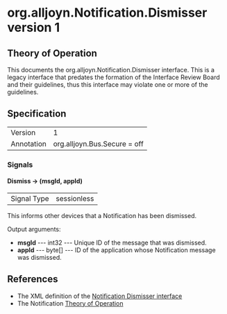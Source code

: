# org.alljoyn.Notification.Dismisser version 1

## Theory of Operation

This documents the org.alljoyn.Notification.Dismisser interface.  This is a
legacy interface that predates the formation of the Interface Review Board and
their guidelines, thus this interface may violate one or more of the guidelines.

## Specification

|                       |                                                                       |
|-----------------------|-----------------------------------------------------------------------|
| Version               | 1                                                                     |
| Annotation            | org.alljoyn.Bus.Secure = off                                          |


### Signals

#### Dismiss -> (msgId, appId)

|                       |                                   |
|-----------------------|-----------------------------------|
| Signal Type           | sessionless                       |

This informs other devices that a Notification has been dismissed.

Output arguments:

  * **msgId** --- int32 --- Unique ID of the message that was dismissed.
  * **appId** --- byte[] --- ID of the application whose Notification message
    was dismissed.

## References

  * The XML definition of the [Notification Dismisser interface](Dismisser-v1.xml)
  * The Notification [Theory of Operation](theory-of-operation.md)
